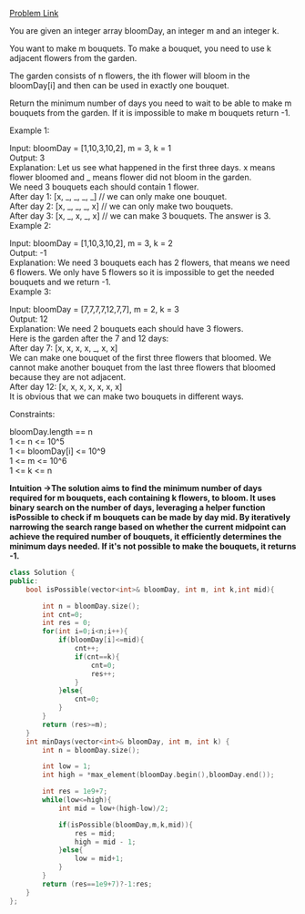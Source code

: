 [Problem Link](https://leetcode.com/problems/minimum-number-of-days-to-make-m-bouquets/description/?envType=daily-question&envId=2024-06-19)<br>

You are given an integer array bloomDay, an integer m and an integer k.<br>

You want to make m bouquets. To make a bouquet, you need to use k adjacent flowers from the garden.<br>

The garden consists of n flowers, the ith flower will bloom in the bloomDay[i] and then can be used in exactly one bouquet.<br>

Return the minimum number of days you need to wait to be able to make m bouquets from the garden. If it is impossible to make m bouquets return -1.<br>

 

Example 1:<br>

Input: bloomDay = [1,10,3,10,2], m = 3, k = 1<br>
Output: 3<br>
Explanation: Let us see what happened in the first three days. x means flower bloomed and _ means flower did not bloom in the garden.<br>
We need 3 bouquets each should contain 1 flower.<br>
After day 1: [x, _, _, _, _]   // we can only make one bouquet.<br>
After day 2: [x, _, _, _, x]   // we can only make two bouquets.<br>
After day 3: [x, _, x, _, x]   // we can make 3 bouquets. The answer is 3.<br>
Example 2:<br>

Input: bloomDay = [1,10,3,10,2], m = 3, k = 2<br>
Output: -1<br>
Explanation: We need 3 bouquets each has 2 flowers, that means we need 6 flowers. We only have 5 flowers so it is impossible to get the needed bouquets and we return -1.<br>
Example 3:<br>

Input: bloomDay = [7,7,7,7,12,7,7], m = 2, k = 3<br>
Output: 12<br>
Explanation: We need 2 bouquets each should have 3 flowers.<br>
Here is the garden after the 7 and 12 days:<br>
After day 7: [x, x, x, x, _, x, x]<br>
We can make one bouquet of the first three flowers that bloomed. We cannot make another bouquet from the last three flowers that bloomed because they are not adjacent.<br>
After day 12: [x, x, x, x, x, x, x]<br>
It is obvious that we can make two bouquets in different ways.<br>
 

Constraints:<br>

bloomDay.length == n<br>
1 <= n <= 10^5<br>
1 <= bloomDay[i] <= 10^9<br>
1 <= m <= 10^6<br>
1 <= k <= n<br>

__Intuition ->The solution aims to find the minimum number of days required for m bouquets, each containing k flowers, to bloom. It uses binary search on the number of days, leveraging a helper function isPossible to check if m bouquets can be made by day mid. By iteratively narrowing the search range based on whether the current midpoint can achieve the required number of bouquets, it efficiently determines the minimum days needed. If it's not possible to make the bouquets, it returns -1.__

```C++
class Solution {
public:
    bool isPossible(vector<int>& bloomDay, int m, int k,int mid){

        int n = bloomDay.size();
        int cnt=0;
        int res = 0;
        for(int i=0;i<n;i++){
            if(bloomDay[i]<=mid){
                cnt++;
                if(cnt==k){
                    cnt=0;
                    res++;
                }
            }else{
                cnt=0;
            }
        }
        return (res>=m);
    }
    int minDays(vector<int>& bloomDay, int m, int k) {
        int n = bloomDay.size();

        int low = 1;
        int high = *max_element(bloomDay.begin(),bloomDay.end());

        int res = 1e9+7;
        while(low<=high){
            int mid = low+(high-low)/2;

            if(isPossible(bloomDay,m,k,mid)){
                res = mid;
                high = mid - 1;
            }else{
                low = mid+1;
            }
        }
        return (res==1e9+7)?-1:res;
    }
};
```
